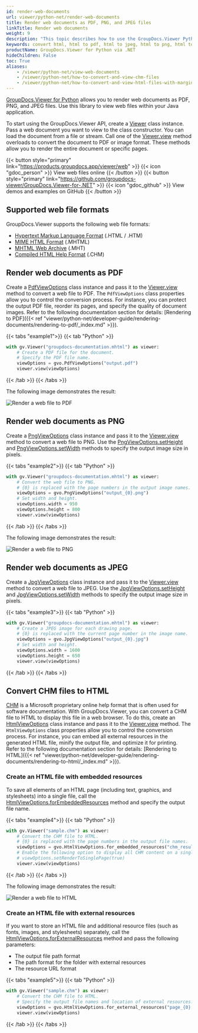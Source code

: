 ```yaml
---
id: render-web-documents
url: viewer/python-net/render-web-documents
title: Render web documents as PDF, PNG, and JPEG files
linkTitle: Render web documents
weight: 9
description: "This topic describes how to use the GroupDocs.Viewer Python API to convert web documents to PDF, PNG, and JPEG formats."
keywords: convert html, html to pdf, html to jpeg, html to png, html to image
productName: GroupDocs.Viewer for Python via .NET
hideChildren: False
toc: True
aliases:
    - /viewer/python-net/view-web-documents
    - /viewer/python-net/how-to-convert-and-view-chm-files
    - /viewer/python-net/how-to-convert-and-view-html-files-with-margins
---
```

[GroupDocs.Viewer for Python](https://products.groupdocs.com/viewer/python-net) allows you to render web documents as PDF, PNG, and JPEG files. Use this library to view web files within your Java application. 

To start using the GroupDocs.Viewer API, create a [Viewer](#) class instance. Pass a web document you want to view to the class constructor. You can load the document from a file or stream. Call one of the [Viewer.view](#) method overloads to convert the document to PDF or image format. These methods allow you to render the entire document or specific pages.

{{< button style="primary" link="https://products.groupdocs.app/viewer/web" >}} {{< icon "gdoc_person" >}} View web files online {{< /button >}} {{< button style="primary" link="https://github.com/groupdocs-viewer/GroupDocs.Viewer-for-.NET" >}} {{< icon "gdoc_github" >}} View demos and examples on GitHub {{< /button >}}

## Supported web file formats

GroupDocs.Viewer supports the following web file formats:

* [Hypertext Markup Language Format](https://docs.fileformat.com/web/html/) (.HTML / .HTM)
* [MIME HTML Format](https://docs.fileformat.com/web/mhtml/) (.MHTML)
* [MHTML Web Archive](https://docs.fileformat.com/web/mht/) (.MHT)
* [Compiled HTML Help Format](https://docs.fileformat.com/web/chm/) (.CHM)

## Render web documents as PDF

Create a [PdfViewOptions](#) class instance and pass it to the [Viewer.view](#) method to convert a web file to PDF. The `PdfViewOptions` class properties allow you to control the conversion process. For instance, you can protect the output PDF file, reorder its pages, and specify the quality of document images. Refer to the following documentation section for details: [Rendering to PDF]({{< ref "viewer/python-net/developer-guide/rendering-documents/rendering-to-pdf/_index.md" >}}).

{{< tabs "example1">}}
{{< tab "Python" >}}
```python
with gv.Viewer("groupdocs-documentation.mhtml") as viewer:
    # Create a PDF file for the document.
    # Specify the PDF file name.
    viewOptions = gvo.PdfViewOptions("output.pdf")
    viewer.view(viewOptions)
```
{{< /tab >}}
{{< /tabs >}}

The following image demonstrates the result:

![Render a web file to PDF](/viewer/python-net/images/rendering-basics/render-web-documents/render-web-to-pdf.png)

## Render web documents as PNG

Create a [PngViewOptions](#) class instance and pass it to the [Viewer.view](#) method to convert a web file to PNG. Use the [PngViewOptions.setHeight](#) and [PngViewOptions.setWidth](#) methods to specify the output image size in pixels.

{{< tabs "example2">}}
{{< tab "Python" >}}
```python
with gv.Viewer("groupdocs-documentation.mhtml") as viewer:
    # Convert the web file to PNG.
    # {0} is replaced with the page numbers in the output image names.
    viewOptions = gvo.PngViewOptions("output_{0}.png")
    # Set width and height.
    viewOptions.width = 950
    viewOptions.height = 800
    viewer.view(viewOptions)
```
{{< /tab >}}
{{< /tabs >}}

The following image demonstrates the result:

![Render a web file to PNG](/viewer/python-net/images/rendering-basics/render-web-documents/render-web-to-png.png)

## Render web documents as JPEG

Create a [JpgViewOptions](#) class instance and pass it to the [Viewer.view](#) method to convert a web file to JPEG. Use the [JpgViewOptions.setHeight](#) and [JpgViewOptions.setWidth](#) methods to specify the output image size in pixels.

{{< tabs "example3">}}
{{< tab "Python" >}}
```python
with gv.Viewer("groupdocs-documentation.mhtml") as viewer:
    # Create a JPEG image for each drawing page.
    # {0} is replaced with the current page number in the image name.
    viewOptions = gvo.JpgViewOptions("output_{0}.jpg")
    # Set width and height.
    viewOptions.width = 1600
    viewOptions.height = 650
    viewer.view(viewOptions)
```
{{< /tab >}}
{{< /tabs >}}

## Convert CHM files to HTML

[CHM](https://docs.fileformat.com/web/chm/) is a Microsoft proprietary online help format that is often used for software documentation. With GroupDocs.Viewer, you can convert a CHM file to HTML to display this file in a web browser. To do this, create an [HtmlViewOptions](#) class instance and pass it to the [Viewer.view](#) method. The `HtmlViewOptions` class properties allow you to control the conversion process. For instance, you can embed all external resources in the generated HTML file, minify the output file, and optimize it for printing. Refer to the following documentation section for details: [Rendering to HTML]({{< ref "viewer/python-net/developer-guide/rendering-documents/rendering-to-html/_index.md" >}}).

### Create an HTML file with embedded resources

To save all elements of an HTML page (including text, graphics, and stylesheets) into a single file, call the [HtmlViewOptions.forEmbeddedResources](#) method and specify the output file name.

{{< tabs "example4">}}
{{< tab "Python" >}}
```python
with gv.Viewer("sample.chm") as viewer:
    # Convert the CHM file to HTML.
    # {0} is replaced with the page numbers in the output file names.
    viewOptions = gvo.HtmlViewOptions.for_embedded_resources("chm_result_{0}.html")
    # Enable the following option to display all CHM content on a single HTML page.
    # viewOptions.setRenderToSinglePage(true)
    viewer.view(viewOptions)
```
{{< /tab >}}
{{< /tabs >}}

The following image demonstrates the result:

![Render a web file to HTML](/viewer/python-net/images/rendering-basics/render-web-documents/render-chm-to-html.png)

### Create an HTML file with external resources

If you want to store an HTML file and additional resource files (such as fonts, images, and stylesheets) separately, call the [HtmlViewOptions.forExternalResources](#) method and pass the following parameters:

  * The output file path format
  * The path format for the folder with external resources
  * The resource URL format

{{< tabs "example5">}}
{{< tab "Python" >}}
```python
with gv.Viewer("sample.chm") as viewer:
    # Convert the CHM file to HTML.
    # Specify the output file names and location of external resources.
    viewOptions = gvo.HtmlViewOptions.for_external_resources("page_{0}.html", "page_{0}/resource_{0}_{1}", "page_{0}/resource_{0}_{1}")
    viewer.view(viewOptions)
```
{{< /tab >}}
{{< /tabs >}}